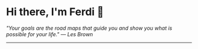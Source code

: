 <h1>Hi there, I'm Ferdi 👋</h1>

<p><em>
  "Your goals are the road maps that guide you and show you what is possible for your life." — Les Brown
</em></p>

---
